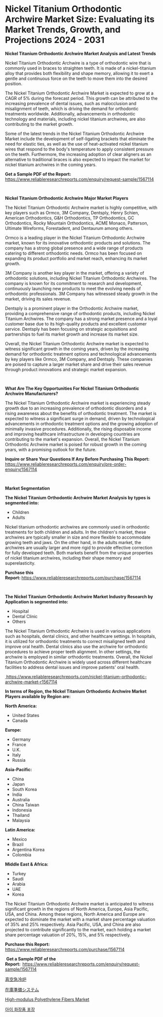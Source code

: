 <p><h1>Nickel Titanium Orthodontic Archwire Market Size: Evaluating its Market Trends, Growth, and Projections 2024 - 2031</h1></p><p><strong>Nickel Titanium Orthodontic Archwire Market Analysis and Latest Trends</strong></p>
<p><p>Nickel Titanium Orthodontic Archwire is a type of orthodontic wire that is commonly used in braces to straighten teeth. It is made of a nickel-titanium alloy that provides both flexibility and shape memory, allowing it to exert a gentle and continuous force on the teeth to move them into the desired position.</p><p>The Nickel Titanium Orthodontic Archwire Market is expected to grow at a CAGR of 5% during the forecast period. This growth can be attributed to the increasing prevalence of dental issues, such as malocclusion and misalignment of teeth, which is driving the demand for orthodontic treatments worldwide. Additionally, advancements in orthodontic technology and materials, including nickel titanium archwires, are also contributing to the market growth.</p><p>Some of the latest trends in the Nickel Titanium Orthodontic Archwire Market include the development of self-ligating brackets that eliminate the need for elastic ties, as well as the use of heat-activated nickel titanium wires that respond to the body's temperature to apply consistent pressure on the teeth. Furthermore, the increasing adoption of clear aligners as an alternative to traditional braces is also expected to impact the market for nickel titanium archwires in the coming years.</p></p>
<p><strong>Get a Sample PDF of the Report:&nbsp;</strong> <a href="https://www.reliableresearchreports.com/enquiry/request-sample/1567114">https://www.reliableresearchreports.com/enquiry/request-sample/1567114</a></p>
<p>&nbsp;</p>
<p><strong>Nickel Titanium Orthodontic Archwire Major Market Players</strong></p>
<p><p>The Nickel Titanium Orthodontic Archwire market is highly competitive, with key players such as Ormco, 3M Company, Dentsply, Henry Schien, American Orthodontics, G&H Orthodontics, TP Orthodontics, GC Orthodontics, Rocky Mountain Orthodontics, ACME Monaco, Patterson, Ultimate Wireforms, Forestadent, and Dentaurum among others.</p><p>Ormco is a leading player in the Nickel Titanium Orthodontic Archwire market, known for its innovative orthodontic products and solutions. The company has a strong global presence and a wide range of products catering to different orthodontic needs. Ormco has been focused on expanding its product portfolio and market reach, enhancing its market growth.</p><p>3M Company is another key player in the market, offering a variety of orthodontic solutions, including Nickel Titanium Orthodontic Archwires. The company is known for its commitment to research and development, continuously launching new products to meet the evolving needs of orthodontic professionals. 3M Company has witnessed steady growth in the market, driving its sales revenue.</p><p>Dentsply is a prominent player in the Orthodontic Archwire market, providing a comprehensive range of orthodontic products, including Nickel Titanium Archwires. The company has a strong market presence and a loyal customer base due to its high-quality products and excellent customer service. Dentsply has been focusing on strategic acquisitions and partnerships to fuel its market growth and increase its market size.</p><p>Overall, the Nickel Titanium Orthodontic Archwire market is expected to witness significant growth in the coming years, driven by the increasing demand for orthodontic treatment options and technological advancements by key players like Ormco, 3M Company, and Dentsply. These companies are poised to capture a larger market share and drive their sales revenue through product innovations and strategic market expansion.</p></p>
<p>&nbsp;</p>
<p><strong>What Are The Key Opportunities For Nickel Titanium Orthodontic Archwire Manufacturers?</strong></p>
<p><p>The Nickel Titanium Orthodontic Archwire market is experiencing steady growth due to an increasing prevalence of orthodontic disorders and a rising awareness about the benefits of orthodontic treatment. The market is expected to witness a significant surge in demand, driven by technological advancements in orthodontic treatment options and the growing adoption of minimally invasive procedures. Additionally, the rising disposable income and improving healthcare infrastructure in developing countries are contributing to the market's expansion. Overall, the Nickel Titanium Orthodontic Archwire market is poised for robust growth in the coming years, with a promising outlook for the future.</p></p>
<p><strong>Inquire or Share Your Questions If Any Before Purchasing This Report:</strong> <a href="https://www.reliableresearchreports.com/enquiry/pre-order-enquiry/1567114">https://www.reliableresearchreports.com/enquiry/pre-order-enquiry/1567114</a></p>
<p>&nbsp;</p>
<p><strong>Market Segmentation</strong></p>
<p><strong>The Nickel Titanium Orthodontic Archwire Market Analysis by types is segmented into:</strong></p>
<p><ul><li>Children</li><li>Adults</li></ul></p>
<p><p>Nickel titanium orthodontic archwires are commonly used in orthodontic treatments for both children and adults. In the children's market, these archwires are typically smaller in size and more flexible to accommodate growing teeth and jaws. On the other hand, in the adults market, the archwires are usually larger and more rigid to provide effective correction for fully developed teeth. Both markets benefit from the unique properties of nickel titanium archwires, including their shape memory and superelasticity.</p></p>
<p><strong>Purchase this Report:&nbsp;</strong><a href="https://www.reliableresearchreports.com/purchase/1567114">https://www.reliableresearchreports.com/purchase/1567114</a></p>
<p>&nbsp;</p>
<p><strong>The Nickel Titanium Orthodontic Archwire Market Industry Research by Application is segmented into:</strong></p>
<p><ul><li>Hospital</li><li>Dental Clinic</li><li>Others</li></ul></p>
<p><p>The Nickel Titanium Orthodontic Archwire is used in various applications such as hospitals, dental clinics, and other healthcare settings. In hospitals, it is utilized for orthodontic treatments to correct misaligned teeth and improve oral health. Dental clinics also use the archwire for orthodontic procedures to achieve proper teeth alignment. In other settings, the archwire is employed in similar orthodontic treatments. Overall, the Nickel Titanium Orthodontic Archwire is widely used across different healthcare facilities to address dental issues and improve patients' oral health.</p></p>
<p><a href="https://www.reliableresearchreports.com/nickel-titanium-orthodontic-archwire-market-r1567114">&nbsp;https://www.reliableresearchreports.com/nickel-titanium-orthodontic-archwire-market-r1567114</a></p>
<p><strong>In terms of Region, the Nickel Titanium Orthodontic Archwire Market Players available by Region are:</strong></p>
<p>
    <p> <strong> North America: </strong>
        <ul>
            <li>United States</li>
            <li>Canada</li>
        </ul>
        </p> 
    <p> <strong> Europe: </strong>
        <ul>
            <li>Germany</li>
            <li>France</li>
            <li>U.K.</li>
            <li>Italy</li>
            <li>Russia</li>
        </ul>
        </p> 
    <p> <strong> Asia-Pacific: </strong>
        <ul>
            <li>China</li>
            <li>Japan</li>
            <li>South Korea</li>
            <li>India</li>
            <li>Australia</li>
            <li>China Taiwan</li>
            <li>Indonesia</li>
            <li>Thailand</li>
            <li>Malaysia</li>
        </ul>
        </p> 
    <p> <strong> Latin America: </strong>
        <ul>
            <li>Mexico</li>
            <li>Brazil</li>
            <li>Argentina Korea</li>
            <li>Colombia</li>
        </ul>
        </p> 
    <p> <strong> Middle East & Africa: </strong>
        <ul>
            <li>Turkey</li>
            <li>Saudi</li>
            <li>Arabia</li>
            <li>UAE</li>
            <li>Korea</li>
        </ul>
    </p>
    </p>
<p><p>The Nickel Titanium Orthodontic Archwire market is anticipated to witness significant growth in the regions of North America, Europe, Asia Pacific, USA, and China. Among these regions, North America and Europe are expected to dominate the market with a market share percentage valuation of 35% and 25% respectively. Asia Pacific, USA, and China are also projected to contribute significantly to the market, each holding a market share percentage valuation of 20%, 15%, and 5% respectively.</p></p>
<p><strong>Purchase this Report: </strong><a href="https://www.reliableresearchreports.com/purchase/1567114">https://www.reliableresearchreports.com/purchase/1567114</a></p>
<p>&nbsp;<strong>Get a Sample PDF of the Report:&nbsp;&nbsp;</strong><a href="https://www.reliableresearchreports.com/enquiry/request-sample/1567114">https://www.reliableresearchreports.com/enquiry/request-sample/1567114</a></p>
<p><strong></strong></p>
<p><p><a href="https://github.com/deonnorth8/Market-Research-Report-List-1/blob/main/764039991363.md">真空急冷炉</a></p><p><a href="https://github.com/LizaHeller2023/Market-Research-Report-List-1/blob/main/951911391364.md">在庫準備システム</a></p><p><a href="https://github.com/SheilaBruen2023/Market-Research-Report-List-1/blob/main/high-modulus-polyethylene-fibers-market.md">High-modulus Polyethylene Fibers Market</a></p><p><a href="https://github.com/JohnQuil1917/Market-Research-Report-List-1/blob/main/899515584767.md">아이 화장품 포장</a></p></p>